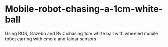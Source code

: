 # Mobile-robot-chasing-a-1cm-white-ball
Using ROS, Gazebo and Rviz chasing 1cm white ball with wheeled mobile robot carring with cmera and laidar sensors
